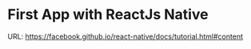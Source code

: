 # First App with ReactJs Native

URL: https://facebook.github.io/react-native/docs/tutorial.html#content
